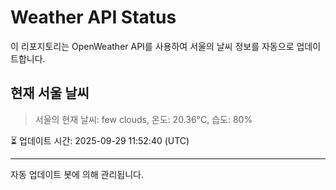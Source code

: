 
# Weather API Status

이 리포지토리는 OpenWeather API를 사용하여 서울의 날씨 정보를 자동으로 업데이트합니다.

## 현재 서울 날씨
> 서울의 현재 날씨: few clouds, 온도: 20.36°C, 습도: 80%

⏳ 업데이트 시간: 2025-09-29 11:52:40 (UTC)

---
자동 업데이트 봇에 의해 관리됩니다.
